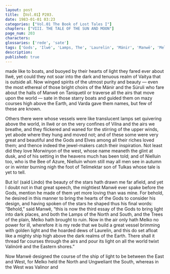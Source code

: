 ```yaml
---
layout: post
title: 【Vol.01】P203.
date: 1983-01-01 03:23
categories: ["Vol.01 The Book of Lost Tales I"]
chapters: ["VIII. THE TALE OF THE SUN AND MOON"]
page_num: 203
characters: 
glossaries: ['rede', 'sate']
tags: ['Gods', 'Ilwë', 'Lamps, The', 'Laurelin', 'Mánir', 'Manwë', 'Melko', 'Morwinyon', 'Nielluin', 'Blue Bee', 'Bee of Azure', 'Silpion', 'Stars', 'Súruli', 'Telimektar', 'Talkamarda', 'Tulkas', 'Two Trees', 'Ungweliant']
description: 
published: true
---
```


<p style="text-indent: 0;">
made like to boats, and buoyed by their hearts of light they fared ever about Ilwë, yet could they not soar into the dark and tenuous realm of Vaitya that is outside all. Now winged spirits of the utmost purity and beauty — even the most ethereal of those bright choirs of the Mánir and the Súruli who fare about the halls of Manwë on Taniquetil or traverse all the airs that move upon the world — sate in those starry boats and guided them on mazy courses high above the Earth, and Varda gave them names, but few of these are known.
</p>

Others there were whose vessels were like translucent lamps set quivering above the world, in Ilwë or on the very confines of Vilna and the airs we breathe, and they flickered and waned for the stirring of the upper winds, yet abode where they hung and moved not; and of these some were very great and beautiful and the Gods and Elves among all their riches loved them; and thence indeed the jewel-makers catch their inspiration. Not least did they love Morwinyon of the west, whose name meaneth the glint at dusk, and of his setting in the heavens much has been told; and of Nielluin too, who is the Bee of Azure, Nielluin whom still may all men see in autumn or in winter burning nigh the foot of Telimektar son of Tulkas whose tale is yet to tell.

But lo! (said Lindo) the beauty of the stars hath drawn me far afield, and yet I doubt not in that great speech, the mightiest Manwë ever spake before the Gods, mention he made of them yet more loving than was mine. For behold, he desired in this manner to bring the hearts of the Gods to consider his design, and having spoken of the stars he shaped thus his final words: “Behold,” said Manwë, “this is now the third essay of the Gods to bring light into dark places, and both the Lamps of the North and South, and the Trees of the plain, Melko hath brought to ruin. Now in the air only hath Melko no power for ill, wherefore it is my rede that we build a great vessel brimming with golden light and the hoarded dews of Laurelin, and this do set afloat like a mighty ship high above the dark realms of the Earth. There shall it thread far courses through the airs and pour its light on all the world twixt Valinórë and the Eastern shores.”

Now Manwë designed the course of the ship of light to be between the East and West, for Melko held the North and Ungweliant the South, whereas in the West was Valinor and

